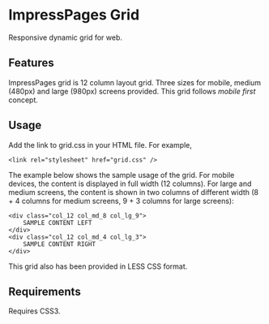 # ImpressPages Grid

Responsive dynamic grid for web.

## Features

ImpressPages grid is 12 column layout grid. Three sizes for mobile, medium (480px) and large (980px) screens provided.
This grid follows *mobile first* concept.

## Usage

Add the link to grid.css in your HTML file. For example,

    <link rel="stylesheet" href="grid.css" />


The example below shows the sample usage of the grid. For mobile devices, the content is displayed in full width (12
columns). For large and medium screens, the content is shown in two columns of different width (8 + 4 columns for medium
screens, 9 + 3 columns for large screens):

    <div class="col_12 col_md_8 col_lg_9">
        SAMPLE CONTENT LEFT
    </div>
    <div class="col_12 col_md_4 col_lg_3">
        SAMPLE CONTENT RIGHT
    </div>

This grid also has been provided in LESS CSS format.

## Requirements

Requires CSS3.


